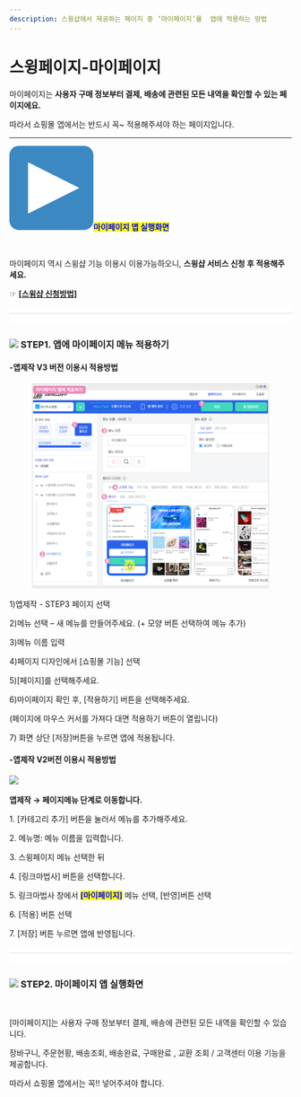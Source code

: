 ```yaml
---
description: 스윙샵에서 제공하는 페이지 중 ‘마이페이지’를  앱에 적용하는 방법
---
```


# 스윙페이지-마이페이지

마이페이지는 **사용자 구매 정보부터 결제, 배송에 관련된 모든 내역을 확인할 수 있는 페이지에요.**

따라서 쇼핑몰 앱에서는 반드시 꼭\~ 적용해주셔야 하는 페이지입니다.&#x20;

***

<img src="../../.gitbook/assets/image (5) (1) (1).png" alt="" data-size="line"><mark style="color:blue;">**마이페이지 앱 실행화면**</mark>

<div align="left">

<img src="https://wp.swing2app.co.kr/wp-content/uploads/2021/02/%EB%A7%88%EC%9D%B4%ED%8E%98%EC%9D%B4%EC%A7%801.png" alt="">

</div>

마이페이지 역시 스윙샵 기능 이용시 이용가능하오니, **스윙샵 서비스 신청 후 적용해주세요.**&#x20;

☞ [**\[스윙샵 신청방법\]**](../../manual/swingshop/apply.md)

![](<../../.gitbook/assets/구분선 (1) (1) (1).PNG>)

### ![](https://wp.swing2app.co.kr/wp-content/uploads/2020/04/%EB%8B%A8%EB%9D%BD1-1.png) **STEP1. 앱에 마이페이지 메뉴 적용하기**&#x20;

#### &#x20;**-앱제작 V3 버전 이용시 적용방법**

<figure><img src="../../.gitbook/assets/마이페이지.png" alt=""><figcaption></figcaption></figure>

1\)앱제작 - STEP3 페이지 선택

2\)메뉴 선택 – 새 메뉴를 만들어주세요. (+ 모양 버튼 선택하여 메뉴 추가)

3\)메뉴 이름 입력

4\)페이지 디자인에서 \[쇼핑몰 기능] 선택

5\)\[페이지]를 선택해주세요.&#x20;

6\)마이페이지 확인 후, \[적용하기] 버튼을 선택해주세요.&#x20;

(페이지에 마우스 커서를 가져다 대면 적용하기 버튼이 열립니다)

7\) 화면 상단 \[저장]버튼을 누르면 앱에 적용됩니다.



#### **-앱제작 V2버전 이용시 적용방법**

![](https://wp.swing2app.co.kr/wp-content/uploads/2021/02/%EB%A7%88%EC%9D%B4%ED%8E%98%EC%9D%B4%EC%A7%80.png)

**앱제작  → 페이지메뉴 단계로 이동합니다.**

1\. \[카테고리 추가] 버튼을 눌러서 메뉴를 추가해주세요.&#x20;

2\. 메뉴명: 메뉴 이름을 입력합니다.

3\. 스윙페이지 메뉴 선택한 뒤

4\. \[링크마법사] 버튼을 선택합니다.

5\. 링크마법사 창에서 <mark style="color:blue;">**\[마이페이지]**</mark> 메뉴 선택, \[반영]버튼 선택

6\. \[적용] 버튼 선택

7\. \[저장] 버튼 누르면 앱에 반영됩니다.

![](<../../.gitbook/assets/구분선 (1) (1) (1).PNG>)

### ![](https://wp.swing2app.co.kr/wp-content/uploads/2020/04/%EB%8B%A8%EB%9D%BD1-1.png) **STEP2. 마이페이지 앱 실행화면**

<div align="left">

<img src="https://wp.swing2app.co.kr/wp-content/uploads/2021/02/%EB%85%B9%ED%99%94_2021_02_26_18_24_50_988.gif" alt="">

</div>

\[마이페이지]는 사용자 구매 정보부터 결제, 배송에 관련된 모든 내역을 확인할 수 있습니다.&#x20;

장바구니, 주문현황, 배송조회, 배송완료, 구매완료 , 교환 조회 / 고객센터 이용 기능을 제공합니다.

따라서 쇼핑몰 앱에서는 꼭!! 넣어주셔야 합니다.&#x20;

